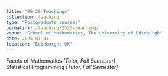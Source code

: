 ```yaml
---
title: "25-26 Teachings"
collection: teaching
type: "Postgraduate courses"
permalink: /teaching/2526-teaching/
venue: "School of Mathematics, The University of Edinburgh"
date: 2025-01-01
location: "Edinburgh, UK"
---
```


Facets of Mathematics *(Tutor, Fall Semester)*  
Statistical Programming *(Tutor, Fall Semester)*  

